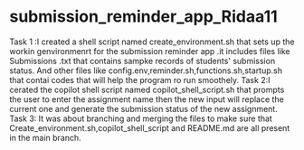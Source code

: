 # submission_reminder_app_Ridaa11
Task 1 :I created a shell script named create_environment.sh that sets up the workin genvironmenrt for the submission reminder app .it includes files like Submissions .txt that contains sampke records of students' submission status. And other files like config.env,reminder.sh,functions.sh,startup.sh that contai codes that will help the program ro run smoothely.
Task 2:I cerated the copilot shell script named copilot_shell_script.sh that prompts the user to enter the assignment name then the new input will replace the current one and generate the submission status of the new assignment.
Task 3: It was about branching and merging the files to make sure that Create_environment.sh,copilot_shell_script and README.md are all present in the main branch.
